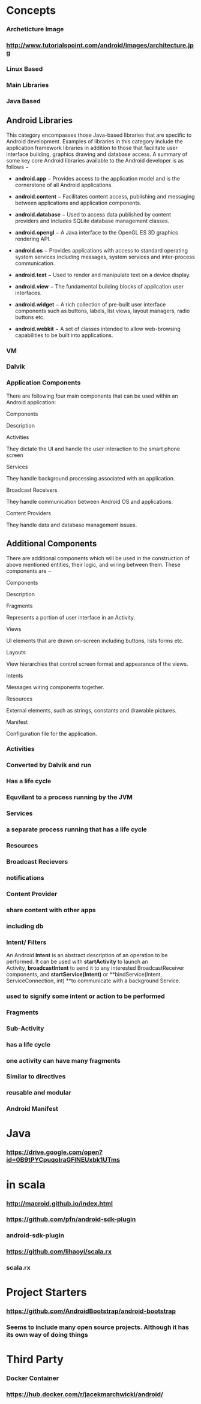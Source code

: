 # Concepts
### Archeticture Image
### http://www.tutorialspoint.com/android/images/architecture.jpg
### Linux Based
### Main Libraries
### Java Based
## Android Libraries

This category encompasses those Java-based libraries that are specific to Android development. Examples of libraries in this category include the application framework libraries in addition to those that facilitate user interface building, graphics drawing and database access. A summary of some key core Android libraries available to the Android developer is as follows −

*   **android.app** − Provides access to the application model and is the cornerstone of all Android applications.

*   **android.content** − Facilitates content access, publishing and messaging between applications and application components.

*   **android.database** − Used to access data published by content providers and includes SQLite database management classes.

*   **android.opengl** − A Java interface to the OpenGL ES 3D graphics rendering API.

*   **android.os** − Provides applications with access to standard operating system services including messages, system services and inter-process communication.

*   **android.text** − Used to render and manipulate text on a device display.

*   **android.view** − The fundamental building blocks of application user interfaces.

*   **android.widget** − A rich collection of pre-built user interface components such as buttons, labels, list views, layout managers, radio buttons etc.

*   **android.webkit** − A set of classes intended to allow web-browsing capabilities to be built into applications.
### VM
### Dalvik
### Application Components
There are following four main components that can be used within an Android application:







Components

Description





Activities

They dictate the UI and handle the user interaction to the smart phone screen





Services

They handle background processing associated with an application.





Broadcast Receivers

They handle communication between Android OS and applications.





Content Providers

They handle data and database management issues.









## Additional Components

There are additional components which will be used in the construction of above mentioned entities, their logic, and wiring between them. These components are −







Components

Description





Fragments

Represents a portion of user interface in an Activity.





Views

UI elements that are drawn on-screen including buttons, lists forms etc.





Layouts

View hierarchies that control screen format and appearance of the views.





Intents

Messages wiring components together.





Resources

External elements, such as strings, constants and drawable pictures.





Manifest

Configuration file for the application.  










### Activities
### Converted by Dalvik and run
### Has a life cycle
### Equvilant to a process running by the JVM
### Services
### a separate process running that has a life cycle
### Resources
### Broadcast Recievers
### notifications
### Content Provider
### share content with other apps
### including db
### Intent/ Filters
An Android **Intent** is an abstract description of an operation to be performed. It can be used with **startActivity** to launch an Activity, **broadcastIntent** to send it to any interested BroadcastReceiver components, and **startService(Intent)** or **bindService(Intent, ServiceConnection, int) **to communicate with a background Service.
### used to signify some intent or action to be performed
### Fragments
### Sub-Activity
### has a life cycle
### one activity can have many fragments
### Similar to directives
### reusable and modular
### Android Manifest
# Java
### https://drive.google.com/open?id=0B9tPYCpuqoIraGFINEUxbk1UTms
# in scala
### http://macroid.github.io/index.html
### https://github.com/pfn/android-sdk-plugin
### android-sdk-plugin
### https://github.com/lihaoyi/scala.rx
### scala.rx
# Project Starters
### https://github.com/AndroidBootstrap/android-bootstrap
### Seems to include many open source projects. Although it has its own way of doing things
# Third Party
### Docker Container
### https://hub.docker.com/r/jacekmarchwicki/android/
